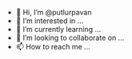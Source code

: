 - 👋 Hi, I’m @putlurpavan
- 👀 I’m interested in ...
- 🌱 I’m currently learning ...
- 💞️ I’m looking to collaborate on ...
- 📫 How to reach me ...

<!---
putlurpavan/putlurpavan is a ✨ special ✨ repository because its `README.md` (this file) appears on your GitHub profile.
You can click the Preview link to take a look at your changes.
--->
